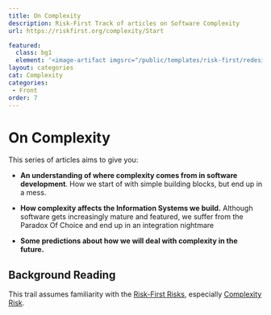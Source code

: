 ```yaml
---
title: On Complexity
description: Risk-First Track of articles on Software Complexity
url: https://riskfirst.org/complexity/Start

featured: 
  class: bg1
  element: '<image-artifact imgsrc="/public/templates/risk-first/redesign/risks/complexity_risk_v2.svg">Track 6: On Complexity</image-artifact>'
layout: categories
cat: Complexity
categories:
 - Front
order: 7 
---
```


# On Complexity

This series of articles aims to give you:

- **An understanding of where complexity comes from in software development**.  How we start of with simple building blocks, but end up in a mess.

- **How complexity affects the Information Systems we build.** Although software gets increasingly mature and featured, we suffer from the Paradox Of Choice and end up in an integration nightmare

- **Some predictions about how we will deal with complexity in the future.**


## Background Reading

This trail assumes familiarity with the [Risk-First Risks](../risks/Risk-Landscape.md), especially [Complexity Risk](../risks/Complexity-Risk.md).
